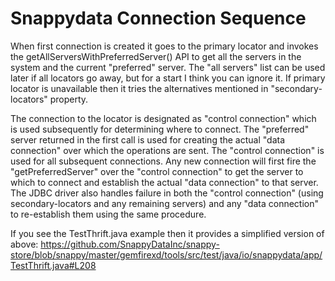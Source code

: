 # Snappydata Connection Sequence

When first connection is created it goes to the primary locator and invokes the getAllServersWithPreferredServer() API to get all the servers in the system and the current "preferred" server. The "all servers" list can be used later if all locators go away, but for a start I think you can ignore it. If primary locator is unavailable then it tries the alternatives mentioned in "secondary-locators" property.

The connection to the locator is designated as "control connection" which is used subsequently for determining where to connect. The "preferred" server returned in the first call is used for creating the actual "data connection" over which the operations are sent. The "control connection" is used for all subsequent connections. Any new connection will first fire the "getPreferredServer" over the "control connection" to get the server to which to connect and establish the actual "data connection" to that server. The JDBC driver also handles failure in both the "control connection" (using secondary-locators and any remaining servers) and any "data connection" to re-establish them using the same procedure.

If you see the TestThrift.java example then it provides a simplified version of above: https://github.com/SnappyDataInc/snappy-store/blob/snappy/master/gemfirexd/tools/src/test/java/io/snappydata/app/TestThrift.java#L208
